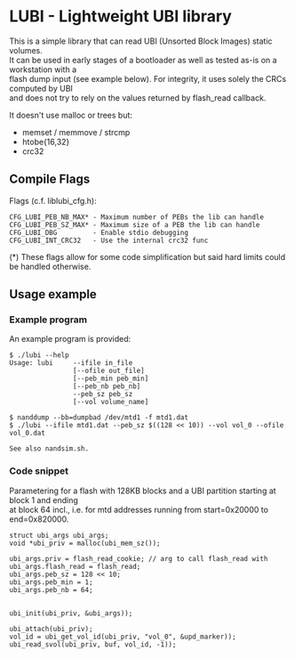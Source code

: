 # LUBI - Lightweight UBI library

This is a simple library that can read UBI (Unsorted Block Images) static volumes.  
It can be used in early stages of a bootloader as well as tested as-is on a workstation with a  
flash dump input (see example below). For integrity, it uses solely the CRCs computed by UBI  
and does not try to rely on the values returned by flash\_read callback.  

It doesn't use malloc or trees but:

* memset / memmove / strcmp
* htobe{16,32}
* crc32

## Compile Flags

Flags (c.f. liblubi\_cfg.h):

```
CFG_LUBI_PEB_NB_MAX* - Maximum number of PEBs the lib can handle
CFG_LUBI_PEB_SZ_MAX* - Maximum size of a PEB the lib can handle
CFG_LUBI_DBG         - Enable stdio debugging
CFG_LUBI_INT_CRC32   - Use the internal crc32 func
```

(\*) These flags allow for some code simplification but said hard limits could be handled otherwise.

## Usage example
### Example program
An example program is provided:
```
$ ./lubi --help
Usage: lubi     --ifile in_file
                [--ofile out_file]
                [--peb_min peb_min]
                [--peb_nb peb_nb]
                --peb_sz peb_sz
                [--vol volume_name]

$ nanddump --bb=dumpbad /dev/mtd1 -f mtd1.dat
$ ./lubi --ifile mtd1.dat --peb_sz $((128 << 10)) --vol vol_0 --ofile vol_0.dat

See also nandsim.sh.
```
### Code snippet

Parametering for a flash with 128KB blocks and a UBI partition starting at block 1 and ending  
at block 64 incl., i.e. for mtd addresses running from start=0x20000 to end=0x820000.  

```
struct ubi_args ubi_args;
void *ubi_priv = malloc(ubi_mem_sz());

ubi_args.priv = flash_read_cookie; // arg to call flash_read with
ubi_args.flash_read = flash_read;
ubi_args.peb_sz = 128 << 10;
ubi_args.peb_min = 1;
ubi_args.peb_nb = 64;


ubi_init(ubi_priv, &ubi_args));

ubi_attach(ubi_priv);
vol_id = ubi_get_vol_id(ubi_priv, "vol_0", &upd_marker));
ubi_read_svol(ubi_priv, buf, vol_id, -1));
```
